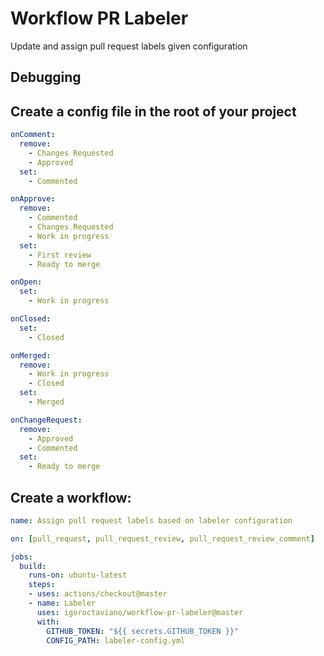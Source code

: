 # Workflow PR Labeler

Update and assign pull request labels given configuration

## Debugging

## Create a config file in the root of your project
```yml
onComment:
  remove:
    - Changes Requested
    - Approved
  set:
    - Commented

onApprove:
  remove:
    - Commented
    - Changes Requested
    - Work in progress
  set:
    - First review
    - Ready to merge

onOpen:
  set:
    - Work in progress

onClosed:
  set:
    - Closed

onMerged:
  remove:
    - Work in progress
    - Closed
  set:
    - Merged

onChangeRequest:
  remove:
    - Approved
    - Commented
  set:
    - Ready to merge
```

## Create a workflow:
```yml
name: Assign pull request labels based on labeler configuration

on: [pull_request, pull_request_review, pull_request_review_comment]

jobs:
  build:
    runs-on: ubuntu-latest
    steps:
    - uses: actions/checkout@master
    - name: Labeler
      uses: igoroctaviano/workflow-pr-labeler@master
      with:
        GITHUB_TOKEN: "${{ secrets.GITHUB_TOKEN }}"
        CONFIG_PATH: labeler-config.yml
```